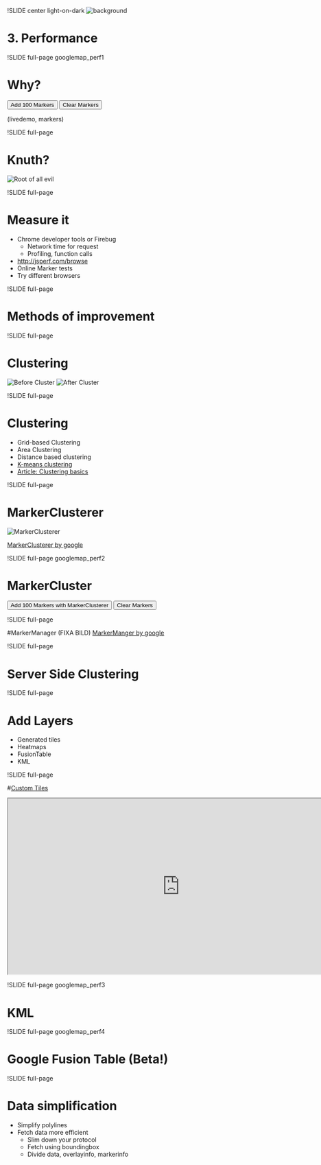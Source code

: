 !SLIDE center light-on-dark
![background](performance.jpg)
# 3. Performance #

<!--
Image cred to:
http://thefixedgear.wordpress.com/
-->

<!--
How do you handle 30 000 markers on a maps?
How do you handle highres lines or data heavy applications?

* user perceived latency – how long it takes for the page to appear usable, in
this case for the map to be rendered
* page ready time - how long it takes for the page to become usable, e.g. for
the map to be draggable

-->

!SLIDE full-page googlemap_perf1

# Why?

<button id="addmarkers">Add 100 Markers</button>
<button id="clearmarkers">Clear Markers</button>
<div class="gmaps">
  <div id="perf1_canvas">
  </div>
</div>

<script>
(function() {

  var zoom = 5;
  var center = new google.maps.LatLng(55, 13);

  var map = new google.maps.Map(document.getElementById('perf1_canvas'), {
    center: center,
    zoom: zoom,
    mapTypeId: google.maps.MapTypeId.ROADMAP
  });

  var markers = [];
  google.maps.event.addListenerOnce(map, 'bounds_changed', function() {
       $('#addmarkers').click(function() {
         var bounds = map.getBounds();
         var southWest = bounds.getSouthWest();
         var northEast = bounds.getNorthEast();
         var lngSpan = northEast.lng() - southWest.lng();
         var latSpan = northEast.lat() - southWest.lat();
         var j = 100;
         while(j--){
           var point = new google.maps.LatLng(southWest.lat() + latSpan * Math.random(), southWest.lng() + lngSpan * Math.random());
           var marker = new google.maps.Marker({position:point, map:map});
           markers.push(marker);
         }
       });
   });
   $('#clearmarkers').click(function() {
     var i = markers.length;
     while(i--){
      markers[i].setMap(null);
     }
     markers = [];
   });
  $('.googlemap_perf1').bind("showoff:show", function() {
    google.maps.event.trigger(map, 'resize');
    map.setCenter(Gmap.LatLng());
  });
}());
</script>

(livedemo, markers)
<!--
* Too many markers on the map
* Marker rendering is slow
* To much data, load time
* Many js-objects or DOM elements
* Usability problem
-->

<!--
# Solution? Depends on reqs?
* map interaction
* information detail on different levels
* target platform, ipad or chrome
* data structure, volatile, size, update frequency
-->

!SLIDE full-page

# Knuth?

![Root of all evil](rootevil.jpg)

<!--
how do you measure it, find problems

-->

!SLIDE full-page

# Measure it
 * Chrome developer tools or Firebug
   * Network time for request
   * Profiling, function calls
 * http://jsperf.com/browse
 * Online Marker tests
 * Try different browsers

!SLIDE full-page

# Methods of improvement

!SLIDE full-page

# Clustering
![Before Cluster](uncluster.jpg)
![After Cluster](cluster2.jpg)

<!--
Images by Martin Pearman, http://googlemapsapi.martinpearman.co.uk/

a few techniques

first clustering

what is it
-->
!SLIDE full-page

# Clustering
* Grid-based Clustering
* Area Clustering
* Distance based clustering
* [K-means clustering](http://en.wikipedia.org/wiki/K-means_clustering)
* [Article: Clustering basics](http://home.dei.polimi.it/matteucc/Clustering/tutorial_html/)

<!--
# Clustering
  * Client side clustering
  * Server side clustering

- Beratta att det finns lite olika tekniker, visa bilder lite snabbt
Often distance-based Clusteringm but attributes works good also
-->

!SLIDE full-page

# MarkerClusterer

![MarkerClusterer](markerclusterer.jpg)

[MarkerClusterer by google](http://google-maps-utility-library-v3.googlecode.com/svn/trunk/markerclusterer/examples/advanced_example.html)

!SLIDE full-page googlemap_perf2

# MarkerCluster 

<button id="addmarkerscluster">Add 100 Markers with MarkerClusterer</button>
<button id="clearmarkerscluster">Clear Markers</button>
<div class="gmaps">
  <div id="perf2_canvas">
  </div>
</div>

<script>
(function() {

  var zoom = 5;
  var center = new google.maps.LatLng(55, 13);

  var map = new google.maps.Map(document.getElementById('perf2_canvas'), {
    center: center,
    zoom: zoom,
    mapTypeId: google.maps.MapTypeId.ROADMAP
  });


  var markerCluster = new MarkerClusterer(map);
  google.maps.event.addListenerOnce(map, 'bounds_changed', function() {
       $('#addmarkerscluster').click(function() {
         var markers = [];
         var bounds = map.getBounds();
         var southWest = bounds.getSouthWest();
         var northEast = bounds.getNorthEast();
         var lngSpan = northEast.lng() - southWest.lng();
         var latSpan = northEast.lat() - southWest.lat();
         var j = 100;
         while(j--){
           var point = new google.maps.LatLng(southWest.lat() + latSpan * Math.random(), southWest.lng() + lngSpan * Math.random());
           var marker = new google.maps.Marker({'position': point});
           markers.push(marker);
         }
         markerCluster.addMarkers(markers);
         markers = [];
       });
   });
   $('#clearmarkerscluster').click(function() {
     markerCluster.clearMarkers();
   });

  $('.googlemap_perf2').bind("showoff:show", function() {
    google.maps.event.trigger(map, 'resize');
    map.setCenter(Gmap.LatLng());
  });

}());
</script>

<!--
all of you have probably seen this
what is it
settings
gridbased!
clientside
demo
-->

!SLIDE full-page

#MarkerManager (FIXA BILD)
[MarkerManger by google](http://google-maps-utility-library-v3.googlecode.com/svn/tags/markermanager/1.0/docs/reference.html)

<!--
MarkerManager
what is it
settings
demo
clientside
-->

!SLIDE full-page


# Server Side Clustering
<!--
what is it
why and when?
demo
hitta bra exempel!
http://www.usda.gov/recovery/map/
-->

!SLIDE full-page

# Add Layers
* Generated tiles
* Heatmaps
* FusionTable
* KML

<!--
FIXME: read heatmap api exmaple, visa
Generated tiles, how? tile server?
-->
!SLIDE full-page

#[Custom Tiles](http://maps.google.com/help/maps/elections/index.html#fundrace)

<iframe title="Us elections" width="800" height="410"
src="http://maps.google.com/help/maps/elections/index.html#fundrace"
framborder="0"></iframe>

!SLIDE full-page googlemap_perf3

# KML

<div class="gmaps">
  <div id="perf3_canvas">
  </div>
</div>
<script>
(function() {
  var zoom = 5;
  var center = new google.maps.LatLng(55, 13);

  var map = new google.maps.Map(document.getElementById('perf3_canvas'), {
    center: center,
    zoom: zoom,
    mapTypeId: google.maps.MapTypeId.ROADMAP
  });

  var layer = new google.maps.KmlLayer(
      'http://myxa.popdevelop.net/homes.kmz?token=90', {
      preserveViewport: true, suppressInfoWindows:
      true });
  layer.setMap(map);

  $('.googlemap_perf3').bind("showoff:show", function() {
    google.maps.event.trigger(map, 'resize');
    map.setCenter(Gmap.LatLng());
  });

}());
</script>

!SLIDE full-page googlemap_perf4

# Google Fusion Table (Beta!)
<div class="gmaps">
  <div id="perf4_canvas">
  </div>
</div>
<script>
(function() {
  var tableid_1 = 628739;
  var tableid_2 = 685404;
  var zoom = 5;
  var center = new google.maps.LatLng(55, 13);

  var map = new google.maps.Map(document.getElementById('perf4_canvas'), {
    center: center,
    zoom: zoom,
    mapTypeId: google.maps.MapTypeId.ROADMAP
  });

  var layer_1 = new google.maps.FusionTablesLayer(tableid_1);
  layer_1.setQuery("SELECT * FROM " + tableid_1);
  layer_1.setMap(map);

  var layer_2 = new google.maps.FusionTablesLayer(tableid_2);
  layer_2.setMap(map);
  $('.googlemap_perf4').bind("showoff:show", function() {
    google.maps.event.trigger(map, 'resize');
    map.setCenter(Gmap.LatLng());
  });
}());
</script>

<!--
google fusion table example
Vad erbjuder fusion table for maps
intensity map
markers with interaction, custom marker and overlay
sql-like api from your javascript!
-->

!SLIDE full-page

# Data simplification
* Simplify polylines
* Fetch data more efficient
  * Slim down your protocol
  * Fetch using boundingbox
  * Divide data, overlayinfo, markerinfo

<!--
# Performance Tips

* Supermarker
* Markerlight
* [Marker Test 1](http://gmaps-samples-v3.googlecode.com/svn/trunk/toomanymarkers/toomanymarkers.html)
* [Marker Test 2](http://www.svennerberg.com/examples/markers/markerPerformance.html)
* [SuperMarker style](http://nickjohnson.com/b/google-maps-v3-how-to-quickly-add-many-markers)

http://code.google.com/intl/sv-SE/apis/maps/documentation/utilities/polylinealgorithm.html
how to code polylines smart, raksträckor tex brezenhams?

DOM elements, listeners js objects
The latter pattern is more efficient, with 1 modification.  Rather than
creating a listener function in each call to .addListener(), create your
listener function once and add that same listener to all markers.  Reducing
the number of Objects like this helps older browsers especially.
Render GIFs for IE, instead of alpha PNGs
GMarker ger 5 DOM nodes, egen div ger div med img ger 2.

Render GIFs for IE, instead of alpha PNGs

* [Custom tiles?](https:////maptd.com/map/earthquake_activity_vs_nuclear_power_plants/)
* [Google Maps Mania](http://googlemapsmania.blogspot.com/)
* [Goole Maps Media gallery](http://code.google.com/intl/sv-SE/apis/maps/documentation/javascript/v2/mediagallery.html)
* [1](http://move.rmi.org/features/oilmap.html)
* [2](http://maptd.com/map/earthquake_activity_vs_nuclear_power_plants/)
* [3](http://www.redfin.com/homes-for-sale#!lat=37.78681721535732&long=-122.44922089716879&market=sanfrancisco&region_id=17151&region_type=6&sf=1,2&v=6&zoomLevel=12)
* [4](http://www.nytimes.com/interactive/2010/01/10/nyregion/20100110-netflix-map.html?src=tp)
* http://projects.nytimes.com/crime/homicides/map
* http://maptd.com/map/earthquake_activity_vs_nuclear_power_plants/
* http://boston.povo.com/Boston?heatmap&query=pizza&tags=pizza%2csandwiches,pasta&center=42.30879983710441,-71.0595703125&zoom=11
-->

